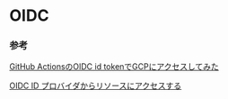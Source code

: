# OIDC

### 参考

[GitHub ActionsのOIDC id tokenでGCPにアクセスしてみた](https://ryotarai.hatenablog.com/entry/github-acitons-id-token-gcp)

[OIDC ID プロバイダからリソースにアクセスする](https://cloud.google.com/iam/docs/access-resources-oidc)
